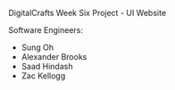 DigitalCrafts Week Six Project - UI Website

Software Engineers:

- Sung Oh
- Alexander Brooks
- Saad Hindash
- Zac Kellogg
